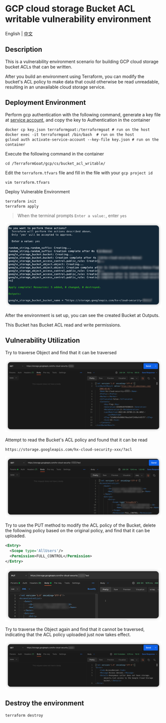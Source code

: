 # GCP cloud storage Bucket ACL writable vulnerability environment

English | [中文](./README_CN.md)

## Description

This is a vulnerability environment scenario for building GCP cloud storage bucket ACLs that can be written.

After you build an environment using Terraform, you can modify the bucket's ACL policy to make data that could otherwise be read unreadable, resulting in an unavailable cloud storage service.

## Deployment Environment

Perform gcp authentication with the following command, generate a key file at [service account](https://console.cloud.google.com/projectselector2/iam-admin/serviceaccounts?supportedpurview=project), and copy the key to Authentication in the container

```shell
docker cp key.json terraformgoat:/terraformgoat # run on the host
docker exec -it terraformgoat /bin/bash  # run on the host
gcloud auth activate-service-account --key-file key.json # run on the container
```

Execute the following command in the container

```shell
cd /TerraformGoat/gcp/cs/bucket_acl_writable/
```

Edit the `terraform.tfvars` file and fill in the file with your `gcp project id`

```shell
vim terraform.tfvars
```

Deploy Vulnerable Environment

```shell
terraform init
terraform apply
```

> When the terminal prompts `Enter a value:`, enter `yes`

![image](../../../images/1650957671.png)

After the environment is set up, you can see the created Bucket at Outputs.

This Bucket has Bucket ACL read and write permissions.

## Vulnerability Utilization

Try to traverse Object and find that it can be traversed

![image](../../../images/1650964949.png)

Attempt to read the Bucket's ACL policy and found that it can be read

```shell
https://storage.googleapis.com/hx-cloud-security-xxx/?acl
```

![image](../../../images/1650964518.png)

Try to use the PUT method to modify the ACL policy of the Bucket, delete the following policy based on the original policy, and find that it can be uploaded.

```xml
<Entry>
  <Scope type='AllUsers'/>
  <Permission>FULL_CONTROL</Permission>
</Entry>
```

![image](../../../images/1650964636.png)

Try to traverse the Object again and find that it cannot be traversed, indicating that the ACL policy uploaded just now takes effect.

![image](../../../images/1650964774.png)

## Destroy the environment

```shell
terraform destroy
```
